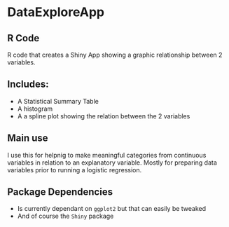 # DataExploreApp
## R Code

R code that creates a Shiny App showing a graphic relationship between 2 variables.

## Includes:
* A Statistical Summary Table
* A histogram
* A a spline plot showing the relation between the 2 variables

## Main use

I use this for helpnig to make meaningful categories from continuous variables in relation to an explanatory variable.
Mostly for preparing data variables prior to running a logistic regression.

## Package Dependencies
* Is currently dependant on `ggplot2` but that can easily be tweaked
* And of course the `Shiny` package
